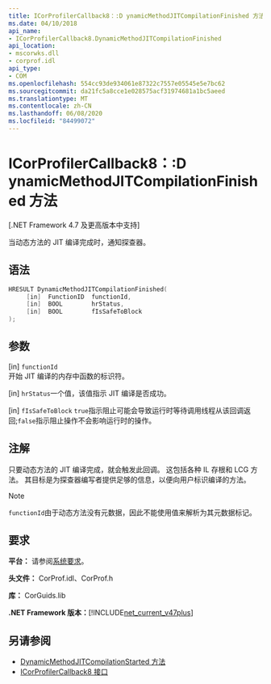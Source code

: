 ```yaml
---
title: ICorProfilerCallback8：:D ynamicMethodJITCompilationFinished 方法
ms.date: 04/10/2018
api_name:
- ICorProfilerCallback8.DynamicMethodJITCompilationFinished
api_location:
- mscorwks.dll
- corprof.idl
api_type:
- COM
ms.openlocfilehash: 554cc93de934061e87322c7557e05545e5e7bc62
ms.sourcegitcommit: da21fc5a8cce1e028575acf31974681a1bc5aeed
ms.translationtype: MT
ms.contentlocale: zh-CN
ms.lasthandoff: 06/08/2020
ms.locfileid: "84499072"
---
```

# <a name="icorprofilercallback8dynamicmethodjitcompilationfinished-method"></a>ICorProfilerCallback8：:D ynamicMethodJITCompilationFinished 方法
[.NET Framework 4.7 及更高版本中支持]  
  
当动态方法的 JIT 编译完成时，通知探查器。  
  
## <a name="syntax"></a>语法  
  
```cpp  
HRESULT DynamicMethodJITCompilationFinished(  
     [in]  FunctionID  functionId,
     [in]  BOOL        hrStatus,
     [in]  BOOL        fIsSafeToBlock
);  
```  
  
## <a name="parameters"></a>参数  
[in] `functionId`  
开始 JIT 编译的内存中函数的标识符。

[in] `hrStatus`一个值，该值指示 JIT 编译是否成功。

[in] `fIsSafeToBlock` 
 `true`指示阻止可能会导致运行时等待调用线程从该回调返回;`false`指示阻止操作不会影响运行时的操作。  

## <a name="remarks"></a>注解  

只要动态方法的 JIT 编译完成，就会触发此回调。 这包括各种 IL 存根和 LCG 方法。 其目标是为探查器编写者提供足够的信息，以便向用户标识编译的方法。

> [!NOTE]
> `functionId`由于动态方法没有元数据，因此不能使用值来解析为其元数据标记。

## <a name="requirements"></a>要求  
 **平台：** 请参阅[系统要求](../../get-started/system-requirements.md)。  
  
 **头文件：** CorProf.idl、CorProf.h  
  
 **库：** CorGuids.lib  
  
 **.NET Framework 版本：**[!INCLUDE[net_current_v47plus](../../../../includes/net-current-v47plus.md)]  
  
## <a name="see-also"></a>另请参阅

- [DynamicMethodJITCompilationStarted 方法](icorprofilercallback8-dynamicmethodjitcompilationstarted-method.md)
- [ICorProfilerCallback8 接口](icorprofilercallback8-interface.md)
